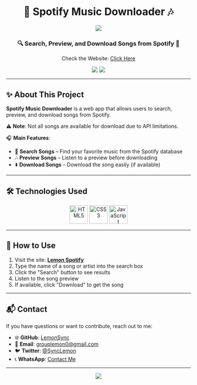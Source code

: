 <!-- If you're going to use this code, please follow or at least give a star 🌟. Thanks! -->

<br><br><br>

<h1 align="center">🎵 Spotify Music Downloader 🎶</h1>

<p align="center">
  <img src="https://capsule-render.vercel.app/api?type=waving&color=gradient&height=100&section=header"/>
</p>

<h3 align="center">
  🔍 Search, Preview, and Download Songs from Spotify 🎼
</h3>

<p align="center">
  Check the Website: <a href="https://lemon-spotify.vercel.app/">Click Here</a>
</p>

<p align="center">
  <img src="https://img.shields.io/github/repo-size/LemonSync/Spotify_Downloader?style=for-the-badge" />
  <img src="https://img.shields.io/github/languages/count/LemonSync/Spotify_Downloader?style=for-the-badge" />
</p>

---

## ✨ About This Project

**Spotify Music Downloader** is a web app that allows users to search, preview, and download songs from Spotify.

⚠ **Note**: Not all songs are available for download due to API limitations.

🎧 **Main Features**:
- 🔎 **Search Songs** – Find your favorite music from the Spotify database  
- 🎶 **Preview Songs** – Listen to a preview before downloading  
- ⬇️ **Download Songs** – Download the song easily (if available)

---

## 🛠️ Technologies Used
<p align="center">
  <img src="https://githubraw.com/devicons/devicon/master/icons/html5/html5-original.svg" alt="HTML5" width="50" height="50"/>
  <img src="https://githubraw.com/devicons/devicon/master/icons/css3/css3-original.svg" alt="CSS3" width="50" height="50"/>
  <img src="https://githubraw.com/devicons/devicon/master/icons/javascript/javascript-original.svg" alt="JavaScript" width="50" height="50"/>
</p>

---

## 🚀 How to Use
1. Visit the site: **[Lemon Spotify](https://lemon-spotify.vercel.app/)**
2. Type the name of a song or artist into the search box  
3. Click the "Search" button to see results  
4. Listen to the song preview  
5. If available, click "Download" to get the song

---

## 📬 Contact
If you have questions or want to contribute, reach out to me:
- 🌐 **GitHub**: [LemonSync](https://github.com/LemonSync)
- 📧 **Email**: [grouplemon0@gmail.com](mailto:grouplemon0@gmail.com)
- 🐦 **Twitter**: [@SyncLemon](https://twitter.com/SyncLemon)
- 📞 **WhatsApp**: [Contact Me](https://wa.me/6285763482523)

---

<p align="center">
  <img src="https://capsule-render.vercel.app/api?type=waving&color=gradient&height=100&section=footer"/>
</p>
